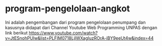 # program-pengelolaan-angkot
Ini adalah pengembangan dari program pengelolaan penumpang dan kasusnya didapat dari Channel Youtube Web Programming UNPAS dengan link berikut https://www.youtube.com/watch?v=JtESnohPUIw&list=PLFIM0718LjIWXagluzROrA-iBY9eeUt4w&index=44
